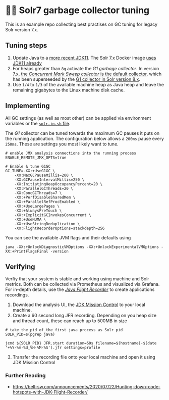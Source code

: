 # 👨‍💻 Solr7 garbage collector tuning

This is an example repo collecting best practises on GC tuning for
legacy Solr version 7.x.

## Tuning steps

1. Update Java to a [more recent JDK11](https://projects.eclipse.org/projects/adoptium.temurin/downloads).
   The Solr 7.x Docker image [uses JDK11 already](https://github.com/docker-solr/docker-solr/blob/master/7.7/Dockerfile#L2)
1. For heaps greater than `8g` activate the _G1 garbage collector_. In
   version 7.x, [the _Concurrent Mark Sweep collector_ is the default collector](https://github.com/apache/solr/blob/releases/lucene-solr/7.7.3/solr/bin/solr#L2007-L2021),
   which has been superseeded by the [G1 collector in Solr version 8.x](https://github.com/apache/solr/blob/releases/lucene-solr/8.8.1/solr/bin/solr#L2143-L2151).
1. Use `1/4` to `1/3` of the available machine heap as Java heap and leave
   the remaining gigabytes to the Linux machine disk cache.

## Implementing

All GC settings (as well as most other) can be applied via environment
variables or the [`solr.in.sh` file](https://github.com/apache/solr/blob/releases/lucene-solr/7.7.3/solr/bin/solr.in.sh).

The _G1_ collector can be tuned towards the maximum GC pauses it puts on the
running application. The configuration below allows a `200ms` pause every
`250ms`. These are settings you most likely want to tune.

```
# enable JMX analysis connections into the running process
ENABLE_REMOTE_JMX_OPTS=true

# Enable & tune G1GC
GC_TUNE=-XX:+UseG1GC \
    -XX:MaxGCPauseMillis=200 \
    -XX:GCPauseIntervalMillis=250 \
    -XX:InitiatingHeapOccupancyPercent=20 \
    -XX:ParallelGCThreads=20 \
    -XX:ConcGCThreads=7 \
    -XX:+PerfDisableSharedMem \
    -XX:+ParallelRefProcEnabled \
    -XX:+UseLargePages \
    -XX:+AlwaysPreTouch \
    -XX:+ExplicitGCInvokesConcurrent \
    -XX:+UseNUMA \
    -XX:+UseStringDeduplication \
    -XX:FlightRecorderOptions=stackdepth=256
```

You can see the available JVM flags and their defaults using

```
java -XX:+UnlockDiagnosticVMOptions -XX:+UnlockExperimentalVMOptions -XX:+PrintFlagsFinal -version
```

## Verifying

Verfiy that your system is stable and working using machine and Solr metrics.
Both can be collected via Prometheus and visualized via Grafana. For in-depth
details, use the [_Java Flight Recorder_](https://www.baeldung.com/java-flight-recorder-monitoring)
to create applications recordings.

1. Download the analysis UI, the [JDK Mission Control](https://jdk.java.net/jmc/8/) to your local machine.
1. Create a 60 second long JFR recording. Depending on you heap size and
   thread count, these can reach up to 500MB in size

```
# take the pid of the first java process as Solr pid
SOLR_PID=$(pgrep java)

jcmd ${SOLR_PID} JFR.start duration=60s filename=$(hostname)-$(date '+%Y-%m-%d_%H-%M-%S').jfr settings=profile
```

3. Transfer the recording file onto your local machine and open it
   using JDK Mission Control


### Further Reading

* https://bell-sw.com/announcements/2020/07/22/Hunting-down-code-hotspots-with-JDK-Flight-Recorder/
